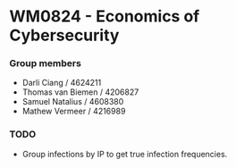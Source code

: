 # WM0824 - Economics of Cybersecurity

### Group members

- Darli Ciang / 4624211
- Thomas van Biemen / 4206827
- Samuel Natalius / 4608380
- Mathew Vermeer / 4216989

### TODO

- Group infections by IP to get true infection frequencies.